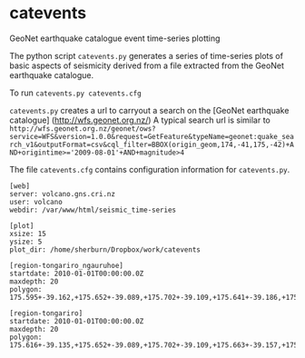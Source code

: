 # catevents
GeoNet earthquake catalogue event time-series plotting

The python script ```catevents.py``` generates a series of time-series plots of basic aspects of seismicity derived from a file extracted from the GeoNet earthquake catalogue.

To run ```catevents.py catevents.cfg ```

```catevents.py``` creates a url to carryout a search on the [GeoNet earthquake catalogue] (http://wfs.geonet.org.nz/)
A typical search url is similar to ```http://wfs.geonet.org.nz/geonet/ows?service=WFS&version=1.0.0&request=GetFeature&typeName=geonet:quake_search_v1&outputFormat=csv&cql_filter=BBOX(origin_geom,174,-41,175,-42)+AND+origintime>='2009-08-01'+AND+magnitude>4```

The file ```catevents.cfg``` contains configuration information for ```catevents.py```.
```
[web]
server: volcano.gns.cri.nz
user: volcano
webdir: /var/www/html/seismic_time-series

[plot]
xsize: 15
ysize: 5
plot_dir: /home/sherburn/Dropbox/work/catevents

[region-tongariro_ngauruhoe]
startdate: 2010-01-01T00:00:00.0Z
maxdepth: 20
polygon: 175.595+-39.162,+175.652+-39.089,+175.702+-39.109,+175.641+-39.186,+175.595+-39.162

[region-tongariro]
startdate: 2010-01-01T00:00:00.0Z
maxdepth: 20
polygon: 175.616+-39.135,+175.652+-39.089,+175.702+-39.109,+175.663+-39.157,+175.616+-39.135
```
